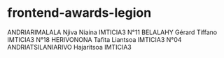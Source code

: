 # frontend-awards-legion
ANDRIARIMALALA Njiva Niaina IMTICIA3 N°11
BELALAHY Gérard Tiffano IMTICIA3 N°18
HERIVONONA Tafita Liantsoa IMTICIA3 N°04
ANDRIATSILANIARIVO Hajaritsoa IMTICIA3
